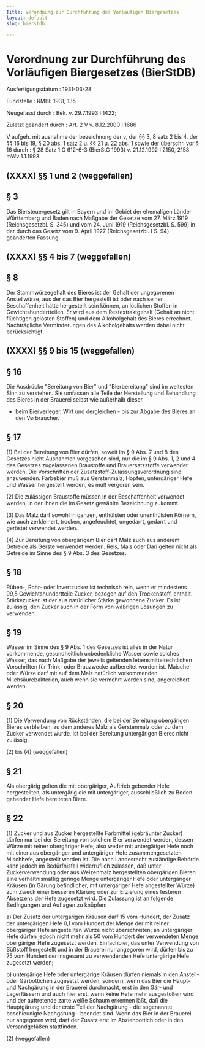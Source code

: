 ```yaml
---
Title: Verordnung zur Durchführung des Vorläufigen Biergesetzes
layout: default
slug: bierstdb

---
```


# Verordnung zur Durchführung des Vorläufigen Biergesetzes (BierStDB)

Ausfertigungsdatum
:   1931-03-28

Fundstelle
:   RMBl: 1931, 135

Neugefasst durch
:   Bek. v. 29.7.1993 I 1422;

Zuletzt geändert durch
:   Art. 2 V v. 8.12.2000 I 1686

V aufgeh. mit ausnahme der bezeichnung der v, der §§ 3, 8 satz 2 bis 4, der §§ 16 bis 19, § 20 abs. 1 satz 2 u. §§ 21 u. 22 abs. 1 sowie der überschr. vor § 16 durch
:   § 28 Satz 1 G 612-6-3 (BierStG 1993) v. 21.12.1992 I 2150, 2158 mWv 1.1.1993


## (XXXX) §§ 1 und 2 (weggefallen)



## § 3

Das Biersteuergesetz gilt in Bayern und im Gebiet der ehemaligen
Länder Württemberg und Baden nach Maßgabe der Gesetze vom 27. März
1919 (Reichsgesetzbl. S. 345) und vom 24. Juni 1919 (Reichsgesetzbl.
S. 599) in der durch das Gesetz vom 9. April 1927 (Reichsgesetzbl. I
S. 94) geänderten Fassung.


## (XXXX) §§ 4 bis 7 (weggefallen)



## § 8

Der Stammwürzegehalt des Bieres ist der Gehalt der ungegorenen
Anstellwürze, aus der das Bier hergestellt ist oder nach seiner
Beschaffenheit hätte hergestellt sein können, an löslichen Stoffen in
Gewichtshundertteilen. Er wird aus dem Restextraktgehalt (Gehalt an
nicht flüchtigen gelösten Stoffen) und dem Alkoholgehalt des Bieres
errechnet. Nachträgliche Verminderungen des Alkoholgehalts werden
dabei nicht berücksichtigt.


## (XXXX) §§ 9 bis 15 (weggefallen)



## § 16

Die Ausdrücke "Bereitung von Bier" und "Bierbereitung" sind im
weitesten Sinn zu verstehen. Sie umfassen alle Teile der Herstellung
und Behandlung des Bieres in der Brauerei selbst wie außerhalb dieser
- beim Bierverleger, Wirt und dergleichen - bis zur Abgabe des Bieres
an den Verbraucher.


## § 17

(1) Bei der Bereitung von Bier dürfen, soweit im § 9 Abs. 7 und 8 des
Gesetzes nicht Ausnahmen vorgesehen sind, nur die im § 9 Abs. 1, 2 und
4 des Gesetzes zugelassenen Braustoffe und Brauersatzstoffe verwendet
werden. Die Vorschriften der Zusatzstoff-Zulassungsverordnung sind
anzuwenden. Farbebier muß aus Gerstenmalz, Hopfen, untergäriger Hefe
und Wasser hergestellt werden, es muß vergoren sein.

(2) Die zulässigen Braustoffe müssen in der Beschaffenheit verwendet
werden, in der ihnen die im Gesetz gewählte Bezeichnung zukommt.

(3) Das Malz darf sowohl in ganzen, enthülsten oder unenthülsten
Körnern, wie auch zerkleinert, trocken, angefeuchtet, ungedarrt,
gedarrt und geröstet verwendet werden.

(4) Zur Bereitung von obergärigem Bier darf Malz auch aus anderem
Getreide als Gerste verwendet werden. Reis, Mais oder Dari gelten
nicht als Getreide im Sinne des § 9 Abs. 3 des Gesetzes.


## § 18

Rüben-, Rohr- oder Invertzucker ist technisch rein, wenn er mindestens
99,5 Gewichtshundertteile Zucker, bezogen auf den Trockenstoff,
enthält. Stärkezucker ist der aus natürlicher Stärke gewonnene Zucker.
Es ist zulässig, den Zucker auch in der Form von wäßrigen Lösungen zu
verwenden.


## § 19

Wasser im Sinne des § 9 Abs. 1 des Gesetzes ist alles in der Natur
vorkommende, gesundheitlich unbedenkliche Wasser sowie solches Wasser,
das nach Maßgabe der jeweils geltenden lebensmittelrechtlichen
Vorschriften für Trink- oder Brauzwecke aufbereitet worden ist.
Maische oder Würze darf mit auf dem Malz natürlich vorkommenden
Milchsäurebakterien, auch wenn sie vermehrt worden sind, angereichert
werden.


## § 20

(1) Die Verwendung von Rückständen, die bei der Bereitung obergärigen
Bieres verbleiben, zu dem anderes Malz als Gerstenmalz oder zu dem
Zucker verwendet wurde, ist bei der Bereitung untergärigen Bieres
nicht zulässig.


(2) bis (4) (weggefallen)





## § 21

Als obergärig gelten die mit obergäriger, Auftrieb gebender Hefe
hergestellten, als untergärig die mit untergäriger, ausschließlich zu
Boden gehender Hefe bereiteten Biere.


## § 22

(1) Zucker und aus Zucker hergestellte Farbmittel (gebräunter Zucker)
dürfen nur bei der Bereitung von solchem Bier verwendet werden, dessen
Würze mit reiner obergäriger Hefe, also weder mit untergäriger Hefe
noch mit einer aus obergäriger und untergäriger Hefe zusammengesetzten
Mischhefe, angestellt worden ist. Die nach Landesrecht zuständige
Behörde kann jedoch im Bedürfnisfall widerruflich zulassen, daß unter
Zuckerverwendung oder aus Weizenmalz hergestellten obergärigen Bieren
eine verhältnismäßig geringe Menge untergäriger Hefe oder untergäriger
Kräusen (in Gärung befindlicher, mit untergäriger Hefe angestellter
Würze) zum Zweck einer besseren Klärung oder zur Erzielung eines
festeren Absetzens der Hefe zugesetzt wird. Die Zulassung ist an
folgende Bedingungen und Auflagen zu knüpfen:

a)  Der Zusatz der untergärigen Kräusen darf 15 vom Hundert, der Zusatz
    der untergärigen Hefe 0,1 vom Hundert der Menge der mit reiner
    obergäriger Hefe angestellten Würze nicht überschreiten; an
    untergäriger Hefe dürfen jedoch nicht mehr als 50 vom Hundert der
    verwendeten Menge obergäriger Hefe zugesetzt werden. Einfachbier, das
    unter Verwendung von Süßstoff hergestellt und in der Brauerei nur
    angegoren wird, dürfen bis zu 75 vom Hundert der insgesamt zu
    verwendenden Hefe untergärige Hefe zugesetzt werden;


b)  untergärige Hefe oder untergärige Kräusen dürfen niemals in den
    Anstell- oder Gärbottichen zugesetzt werden, sondern, wenn das Bier
    die Haupt- und Nachgärung in der Brauerei durchmacht, erst in den Gär-
    und Lagerfässern und auch hier erst, wenn keine Hefe mehr ausgestoßen
    wird und der auftretende zarte weiße Schaum erkennen läßt, daß die
    Hauptgärung und der erste Teil der Nachgärung - die sogenannte
    beschleunigte Nachgärung - beendet sind. Wenn das Bier in der Brauerei
    nur angegoren wird, darf der Zusatz erst im Abziehbottich oder in den
    Versandgefäßen stattfinden.





(2) (weggefallen)




